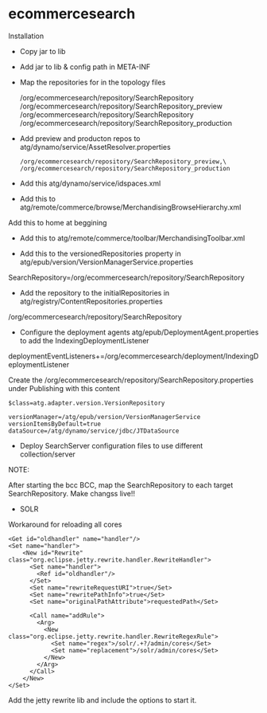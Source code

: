 ecommercesearch
===============

Installation

* Copy jar to lib
* Add jar to lib & config path in META-INF
* Map the repositories for in the topology files

    <repository-mapping>
      <source-repository>/org/ecommercesearch/repository/SearchRepository</source-repository>
      <destination-repository>/org/ecommercesearch/repository/SearchRepository_preview</destination-repository>
    </repository-mapping>

    <repository-mapping>
      <source-repository>/org/ecommercesearch/repository/SearchRepository</source-repository>
      <destination-repository>/org/ecommercesearch/repository/SearchRepository_production</destination-repository>
    </repository-mapping>

* Add preview and producton repos to atg/dynamo/service/AssetResolver.properties

      /org/ecommercesearch/repository/SearchRepository_preview,\
      /org/ecommercesearch/repository/SearchRepository_production

* Add this atg/dynamo/service/idspaces.xml
  <id-space name="synonym" prefix="syn" seed="1" batch-size="1000"/>
  <id-space name="synonymList" prefix="synList" seed="1" batch-size="1000"/>
* Add this to atg/remote/commerce/browse/MerchandisingBrowseHierarchy.xml

Add this to home at beggining <browse-item reference-id="search"/>

  <browse-item id="search" label="Search" is-root="true">
    <list-definition show-count-on-header="false" id="searchFolderChildContent" set-site-context-on-drilldown="false" retriever="query" allow-drilldown="false" show-count-on-children="false" show-header="conditionally" allow-load="true" child-type="/org/ecommercesearch/repository/SearchRepository:synonymList">
      <retriever-parameter name="query" value="ALL"/>
    </list-definition>
  </browse-item>

* Add this to atg/remote/commerce/toolbar/MerchandisingToolbar.xml

  <operation-menu id="browseSearchOperationMenu">
    <toolbar-scope pane-id="browse" asset-area="searchTool"/>
    <operation-menu-item id="edit" divider="false" submenu="false"/>
    <operation-menu-item id="duplicate" divider="false" submenu="false"/>
    <operation-menu-item id="delete" divider="false" submenu="false"/>
    <operation-menu-item divider="true" submenu="false"/>
    <operation-menu-item id="addToProject" divider="false" submenu="false"/>
    <operation-menu-item id="export" divider="false" submenu="false"/>
  </operation-menu> 

* Add this to the versionedRepositories property in atg/epub/version/VersionManagerService.properties

 SearchRepository=/org/ecommercesearch/repository/SearchRepository

* Add the repository to the initialRepositories in atg/registry/ContentRepositories.properties

 /org/ecommercesearch/repository/SearchRepository

* Configure the deployment agents atg/epub/DeploymentAgent.properties to add the IndexingDeploymentListener

deploymentEventListeners+=/org/ecommercesearch/deployment/IndexingDeploymentListener


Create the /org/ecommercesearch/repository/SearchRepository.properties under Publishing with this content

    $class=atg.adapter.version.VersionRepository

    versionManager=/atg/epub/version/VersionManagerService
    versionItemsByDefault=true
    dataSource=/atg/dynamo/service/jdbc/JTDataSource

* Deploy SearchServer configuration files to use different collection/server    

NOTE:

After starting the bcc BCC, map the SearchRepository to each target SearchRepository. Make changss live!!


* SOLR

Workaround for reloading all cores

    <Get id="oldhandler" name="handler"/>
    <Set name="handler">
        <New id="Rewrite" class="org.eclipse.jetty.rewrite.handler.RewriteHandler">
          <Set name="handler">
            <Ref id="oldhandler"/>
          </Set>
          <Set name="rewriteRequestURI">true</Set>
          <Set name="rewritePathInfo">true</Set>
          <Set name="originalPathAttribute">requestedPath</Set>

          <Call name="addRule">
            <Arg>
              <New class="org.eclipse.jetty.rewrite.handler.RewriteRegexRule">
                <Set name="regex">/solr/.+?/admin/cores</Set>
                <Set name="replacement">/solr/admin/cores</Set>
              </New>
            </Arg>
          </Call>
        </New>
    </Set>

Add the jetty rewrite lib and include the options to start it.    


